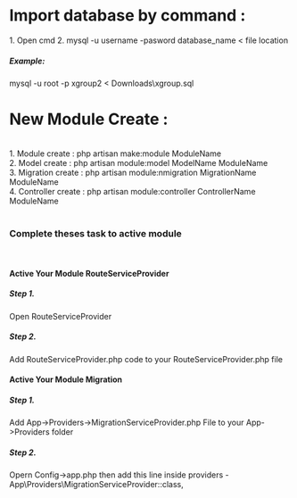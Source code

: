 <h1>Import database by command :</h1>
1. Open cmd
2. mysql -u username -pasword database_name < file location

<h5>Example: </h5> mysql -u root -p xgroup2 < Downloads\xgroup.sql


<h1>New Module Create :</h1><br>
1. Module create : php artisan make:module ModuleName<br>
2. Model create : php artisan module:model ModelName ModuleName<br>
3. Migration create : php artisan module:nmigration MigrationName ModuleName<br>
4. Controller create : php artisan module:controller ControllerName ModuleName<br><br>


<h3>Complete theses task to active module</h3><br>

<h4>Active Your Module RouteServiceProvider</h4>
<h5>Step 1.</h5> Open RouteServiceProvider<br>
<h5>Step 2.</h5> Add RouteServiceProvider.php code to your RouteServiceProvider.php file <br>

<h4>Active Your Module Migration</h4>
<h5>Step 1.</h5> Add App->Providers->MigrationServiceProvider.php File to your App->Providers folder
<h5>Step 2.</h5> Opern Config->app.php then add this line inside providers - App\Providers\MigrationServiceProvider::class, 



